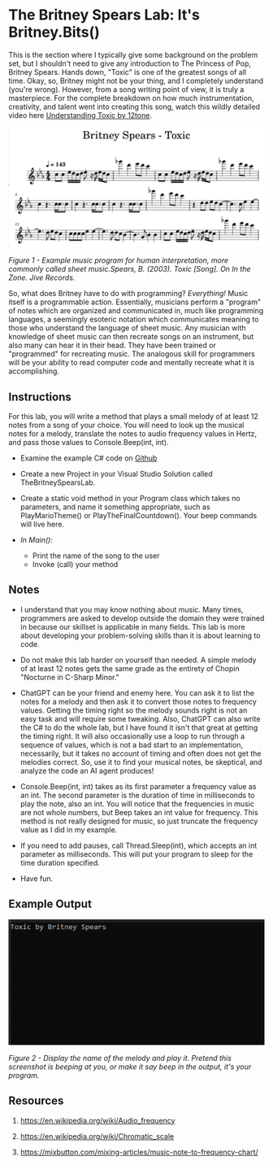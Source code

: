 # The Britney Spears Lab: It's Britney.Bits()

This is the section where I typically give some background on the problem set, but I shouldn't need to give any introduction to The Princess of Pop, Britney Spears. Hands down, "Toxic" is one of the greatest songs of all time. Okay, so, Britney might not be your thing, and I completely understand (you're wrong). However, from a song writing point of view, it is truly a masterpiece. For the complete breakdown on how much instrumentation, creativity, and talent went into creating this song, watch this wildly detailed video here [Understanding Toxic by 12tone](https://www.youtube.com/watch?v=q0QqS8QOErA&ab_channel=12tone).

![Example music program for human intepretation, more commonly called sheet music](sheet_music.png)

*Figure 1 - Example music program for human interpretation, more commonly called sheet music.Spears, B. (2003). Toxic [Song]. On In the Zone. Jive Records.*

So, what does Britney have to do with programming? *Everything!* Music itself is a programmable action. Essentially, musicians perform a "program" of notes which are organized and communicated in, much like programming languages, a seemingly esoteric notation which communicates meaning to those who understand the language of sheet music. Any musician with knowledge of sheet music can then recreate songs on an instrument, but also many can hear it in their head. They have been trained or "programmed" for recreating music. The analogous skill for programmers will be your ability to read computer code and mentally recreate what it is accomplishing.

## Instructions

For this lab, you will write a method that plays a small melody of at least 12 notes from a song of your choice. You will need to look up the musical notes for a melody, translate the notes to audio frequency values in Hertz, and pass those values to Console.Beep(int, int).

- Examine the example C# code on [Github](https://github.com/northeaststatecisp/CISP1010/tree/main/05-2-Toxic)

- Create a new Project in your Visual Studio Solution called TheBritneySpearsLab.

- Create a static void method in your Program class which takes no parameters, and name it something appropriate, such as PlayMarioTheme() or PlayTheFinalCountdown(). Your beep commands will live here.

- *In Main():*
  - Print the name of the song to the user
  - Invoke (call) your method

## Notes

- I understand that you may know nothing about music. Many times, programmers are asked to develop outside the domain they were trained in because our skillset is applicable in many fields. This lab is more about developing your problem-solving skills than it is about learning to code.

- Do not make this lab harder on yourself than needed. A simple melody of at least 12 notes gets the same grade as the entirety of Chopin "Nocturne in C-Sharp Minor."

- ChatGPT can be your friend and enemy here. You can ask it to list the notes for a melody and then ask it to convert those notes to frequency values. Getting the timing right so the melody sounds right is not an easy task and will require some tweaking. Also, ChatGPT can also write the C# to do the whole lab, but I have found it isn't that great at getting the timing right. It will also occasionally use a loop to run through a sequence of values, which is not a bad start to an implementation, necessarily, but it takes no account of timing and often does not get the melodies correct. So, use it to find your musical notes, be skeptical, and analyze the code an AI agent produces!

- Console.Beep(int, int) takes as its first parameter a frequency value as an int. The second parameter is the duration of time in milliseconds to play the note, also an int. You will notice that the frequencies in music are not whole numbers, but Beep takes an int value for frequency. This method is not really designed for music, so just truncate the frequency value as I did in my example.

- If you need to add pauses, call Thread.Sleep(int), which accepts an int parameter as milliseconds. This will put your program to sleep for the time duration specified.

- Have fun.

## Example Output

![Display the name of the melody and play it](beep.png)

*Figure 2 - Display the name of the melody and play it. Pretend this screenshot is beeping at you, or make it say beep in the output, it's your program.*

## Resources

1. <https://en.wikipedia.org/wiki/Audio_frequency>

2. <https://en.wikipedia.org/wiki/Chromatic_scale>

3. <https://mixbutton.com/mixing-articles/music-note-to-frequency-chart/>
